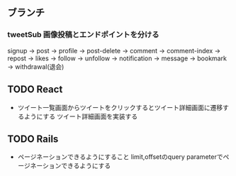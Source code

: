 ## ブランチ
### tweetSub 画像投稿とエンドポイントを分ける
signup  → post → profile → post-delete → comment → comment-index → repost → likes → follow → unfollow → notification → message → bookmark → withdrawal(退会)

## TODO React
- ツイート一覧画面からツイートをクリックするとツイート詳細画面に遷移するようにする
ツイート詳細画面を実装する

## TODO Rails
- ページネーションできるようにすること
limit,offsetのquery parameterでページネーションできるようにする

